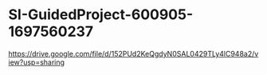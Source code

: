 # SI-GuidedProject-600905-1697560237

https://drive.google.com/file/d/152PUd2KeQgdyN0SAL0429TLy4lC948a2/view?usp=sharing
